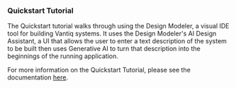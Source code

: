 ### Quickstart Tutorial
The Quickstart tutorial walks through using the Design Modeler, a visual IDE tool for building Vantiq systems. It uses the Design Modeler's AI Design Assistant, a UI that allows the user to enter a text description of the system to be built then uses Generative AI to turn that description into the beginnings of the running application. 

For more information on the Quickstart Tutorial, please see the documentation [here](/docs/system/tutorials/quickstart.md).
